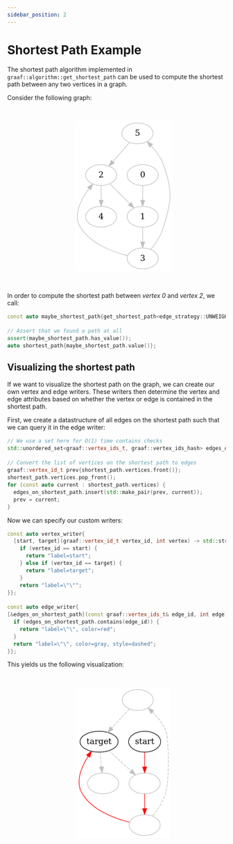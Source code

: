 ```yaml
---
sidebar_position: 2
---
```


# Shortest Path Example
The shortest path algorithm implemented in `graaf::algorithm::get_shortest_path` can be used to compute the shortest path between any two vertices in a graph.

Consider the following graph:

<pre>
<p align="center">
    <img src="./shortest-path-graph.png"></img>
</p>
</pre>

In order to compute the shortest path between *vertex 0* and *vertex 2*, we call:

```c++
const auto maybe_shortest_path{get_shortest_path<edge_strategy::UNWEIGHTED>(graph, start, target)};

// Assert that we found a path at all
assert(maybe_shortest_path.has_value());
auto shortest_path{maybe_shortest_path.value()};
```

## Visualizing the shortest path
If we want to visualize the shortest path on the graph, we can create our own vertex and edge writers. These writers then determine the vertex and edge attributes based on whether the vertex or edge is contained in the shortest path.

First, we create a datastructure of all edges on the shortest path such that we can query it in the edge writer:

```c++
// We use a set here for O(1) time contains checks
std::unordered_set<graaf::vertex_ids_t, graaf::vertex_ids_hash> edges_on_shortest_path{};

// Convert the list of vertices on the shortest path to edges
graaf::vertex_id_t prev{shortest_path.vertices.front()};
shortest_path.vertices.pop_front();
for (const auto current : shortest_path.vertices) {
  edges_on_shortest_path.insert(std::make_pair(prev, current));
  prev = current;
}
```

Now we can specify our custom writers:

```c++
const auto vertex_writer{
  [start, target](graaf::vertex_id_t vertex_id, int vertex) -> std::string {
    if (vertex_id == start) {
      return "label=start";
    } else if (vertex_id == target) {
      return "label=target";
    }
    return "label=\"\"";
}};

const auto edge_writer{
[&edges_on_shortest_path](const graaf::vertex_ids_t& edge_id, int edge) -> std::string {
  if (edges_on_shortest_path.contains(edge_id)) {
    return "label=\"\", color=red";
  }
  return "label=\"\", color=gray, style=dashed";
}};
```
This yields us the following visualization:

<pre>
<p align="center">
    <img src="./shortest_path.png"></img>
</p>
</pre>